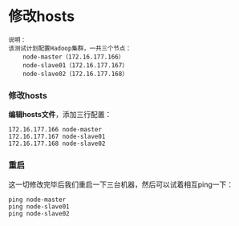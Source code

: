 修改hosts
=================================================================================
```
说明：
该测试计划配置Hadoop集群，一共三个节点：
    node-master（172.16.177.166）
    node-slave01（172.16.177.167）
    node-slave02（172.16.177.168）
```

### 修改hosts
**编辑hosts文件**，添加三行配置：
```
172.16.177.166 node-master
172.16.177.167 node-slave01
172.16.177.168 node-slave02
```

### 重启
这一切修改完毕后我们重启一下三台机器，然后可以试着相互ping一下：
```
ping node-master
ping node-slave01
ping node-slave02
```
